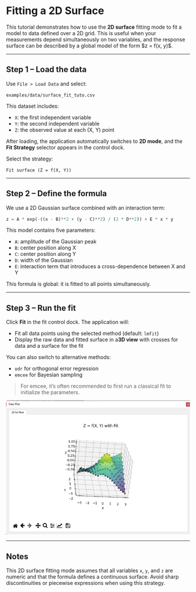 # Fitting a 2D Surface

This tutorial demonstrates how to use the **2D surface** fitting mode to fit a model to data defined over a 2D grid. This is useful when your measurements depend simultaneously on two variables, and the response surface can be described by a global model of the form \$z = f(x, y)\$.

---

## Step 1 – Load the data

Use `File > Load Data` and select:

```text
examples/data/surface_fit_tuto.csv
```

This dataset includes:

* `X`: the first independent variable
* `Y`: the second independent variable
* `Z`: the observed value at each (X, Y) point

After loading, the application automatically switches to **2D mode**, and the **Fit Strategy** selector appears in the control dock.

Select the strategy:

```text
Fit surface (Z = f(X, Y))
```

---

## Step 2 – Define the formula

We use a 2D Gaussian surface combined with an interaction term:

```python
z = A * exp(-((x - B)**2 + (y - C)**2) / (2 * D**2)) + E * x * y
```

This model contains five parameters:

* `A`: amplitude of the Gaussian peak
* `B`: center position along X
* `C`: center position along Y
* `D`: width of the Gaussian
* `E`: interaction term that introduces a cross-dependence between X and Y

This formula is global: it is fitted to all points simultaneously.

---

## Step 3 – Run the fit

Click **Fit** in the fit control dock. The application will:

* Fit all data points using the selected method (default: `lmfit`)
* Display the raw data and fitted surface in a**3D view** with crosses for data and a surface for the fit

You can also switch to alternative methods:

* `odr` for orthogonal error regression
* `emcee` for Bayesian sampling

> For emcee, it’s often recommended to first run a classical fit to initialize the parameters.

![2D surface fit](../images/tuto_2d_fit.png)

---

## Notes

This 2D surface fitting mode assumes that all variables `x`, `y`, and `z` are numeric and that the formula defines a continuous surface. Avoid sharp discontinuities or piecewise expressions when using this strategy.

